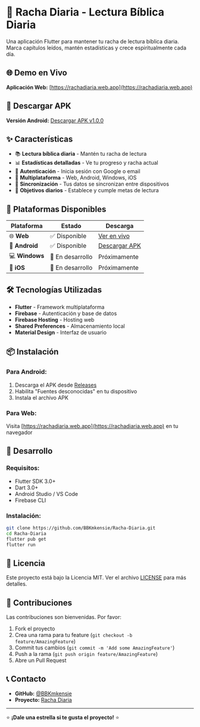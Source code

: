 # 📖 Racha Diaria - Lectura Bíblica Diaria

Una aplicación Flutter para mantener tu racha de lectura bíblica diaria. Marca capítulos leídos, mantén estadísticas y crece espiritualmente cada día.

## 🌐 Demo en Vivo

**Aplicación Web:** [https://rachadiaria.web.app](https://rachadiaria.web.app)

## 📱 Descargar APK

**Versión Android:** [Descargar APK v1.0.0](https://github.com/BBKmkensie/Racha-Diaria/releases/latest)

## ✨ Características

- 📚 **Lectura bíblica diaria** - Mantén tu racha de lectura
- 📊 **Estadísticas detalladas** - Ve tu progreso y racha actual
- 🔐 **Autenticación** - Inicia sesión con Google o email
- 📱 **Multiplataforma** - Web, Android, Windows, iOS
- 💾 **Sincronización** - Tus datos se sincronizan entre dispositivos
- 🎯 **Objetivos diarios** - Establece y cumple metas de lectura

## 🚀 Plataformas Disponibles

| Plataforma | Estado | Descarga |
|------------|--------|----------|
| 🌐 **Web** | ✅ Disponible | [Ver en vivo](https://rachadiaria.web.app) |
| 📱 **Android** | ✅ Disponible | [Descargar APK](https://github.com/BBKmkensie/Racha-Diaria/releases/latest) |
| 💻 **Windows** | 🔄 En desarrollo | Próximamente |
| 🍎 **iOS** | 🔄 En desarrollo | Próximamente |

## 🛠️ Tecnologías Utilizadas

- **Flutter** - Framework multiplataforma
- **Firebase** - Autenticación y base de datos
- **Firebase Hosting** - Hosting web
- **Shared Preferences** - Almacenamiento local
- **Material Design** - Interfaz de usuario

## 📦 Instalación

### Para Android:
1. Descarga el APK desde [Releases](https://github.com/BBKmkensie/Racha-Diaria/releases/latest)
2. Habilita "Fuentes desconocidas" en tu dispositivo
3. Instala el archivo APK

### Para Web:
Visita [https://rachadiaria.web.app](https://rachadiaria.web.app) en tu navegador

## 🔧 Desarrollo

### Requisitos:
- Flutter SDK 3.0+
- Dart 3.0+
- Android Studio / VS Code
- Firebase CLI

### Instalación:
```bash
git clone https://github.com/BBKmkensie/Racha-Diaria.git
cd Racha-Diaria
flutter pub get
flutter run
```

## 📄 Licencia

Este proyecto está bajo la Licencia MIT. Ver el archivo [LICENSE](LICENSE) para más detalles.

## 🤝 Contribuciones

Las contribuciones son bienvenidas. Por favor:
1. Fork el proyecto
2. Crea una rama para tu feature (`git checkout -b feature/AmazingFeature`)
3. Commit tus cambios (`git commit -m 'Add some AmazingFeature'`)
4. Push a la rama (`git push origin feature/AmazingFeature`)
5. Abre un Pull Request

## 📞 Contacto

- **GitHub:** [@BBKmkensie](https://github.com/BBKmkensie)
- **Proyecto:** [Racha Diaria](https://github.com/BBKmkensie/Racha-Diaria)

---

⭐ **¡Dale una estrella si te gusta el proyecto!** ⭐